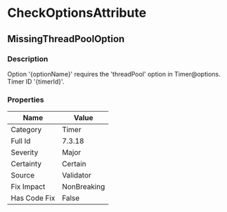 ﻿---  
uid: Validator_7_3_18  
---

# CheckOptionsAttribute

## MissingThreadPoolOption

### Description

Option '{optionName}' requires the 'threadPool' option in Timer@options. Timer ID '{timerId}'.

### Properties

| Name         | Value       |
| ------------ | ----------- |
| Category     | Timer       |
| Full Id      | 7.3.18      |
| Severity     | Major       |
| Certainty    | Certain     |
| Source       | Validator   |
| Fix Impact   | NonBreaking |
| Has Code Fix | False       |
